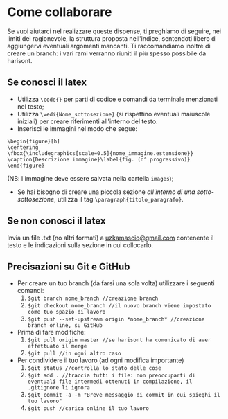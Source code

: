 # Come collaborare
Se vuoi aiutarci nel realizzare queste dispense, ti preghiamo di seguire, nei limiti del ragionevole, la struttura proposta 
nell'indice, sentendoti libero di aggiungervi eventuali argomenti mancanti. Ti raccomandiamo inoltre di creare un branch: i 
vari rami verranno riuniti il più spesso possibile da harisont.

## Se conosci il latex
* Utilizza ` \code{} ` per parti di codice e comandi da terminale menzionati nel testo;
* Utilizza ` \vedi{Nome_sottosezione} ` (si rispettino eventuali maiuscole iniziali) per creare riferimenti all'interno del 
testo.
* Inserisci le immagini nel modo che segue:
```
\begin{figure}[h]
\centering
\fbox{\includegraphics[scale=0.5]{nome_immagine.estensione}}
\caption{Descrizione immagine}\label{fig. (n° progressivo)}
\end{figure}
```
(NB: l'immagine deve essere salvata nella cartella 
`images`);
* Se hai bisogno di creare una piccola sezione *all'interno di una sotto-sottosezione*, utilizza il tag `\paragraph{titolo_paragrafo}`.

## Se non conosci il latex
Invia un file .txt (no altri formati) a uzkamascio@gmail.com contenente il testo e le indicazioni sulla sezione in cui collocarlo.
 
## Precisazioni su Git e GitHub
* Per creare un tuo branch (da farsi una sola volta) utilizzare i seguenti comandi:
	1. ` $git branch nome_branch //creazione branch `
	2. ` $git checkout nome_branch //il nuovo branch viene impostato come tuo spazio di lavoro `
	3. ` $git push --set-upstream origin *nome_branch* //creazione branch online, su GitHub `
* Prima di fare modifiche:
	1. ` $git pull origin master //se harisont ha comunicato di aver effettuato il merge `
	2. ` $git pull //in ogni altro caso `
* Per condividere il tuo lavoro (ad ogni modifica importante)
	1. ` $git status //controlla lo stato delle cose `
	2. `$git add . //traccia tutti i file: non preoccuparti di eventuali file intermedi ottenuti in compilazione, il 
.gitignore li ignora `
	1. ` $git commit -a -m "Breve messaggio di commit in cui spieghi il tuo lavoro" `
	2. ` $git push //carica online il tuo lavoro `

